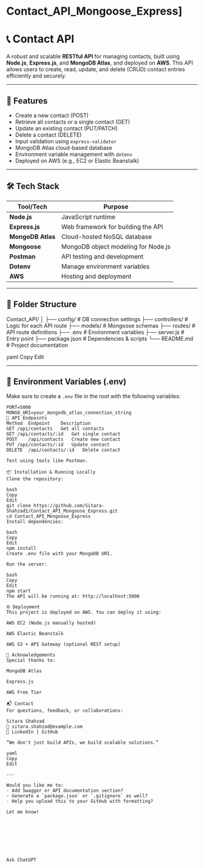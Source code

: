 # Contact_API_Mongoose_Express]
# 📞 Contact API

A robust and scalable **RESTful API** for managing contacts, built using **Node.js**, **Express.js**, and **MongoDB Atlas**, and deployed on **AWS**. This API allows users to create, read, update, and delete (CRUD) contact entries efficiently and securely.

---

## 🚀 Features

- Create a new contact (POST)
- Retrieve all contacts or a single contact (GET)
- Update an existing contact (PUT/PATCH)
- Delete a contact (DELETE)
- Input validation using `express-validator`
- MongoDB Atlas cloud-based database
- Environment variable management with `dotenv`
- Deployed on AWS (e.g., EC2 or Elastic Beanstalk)

---

## 🛠️ Tech Stack

| Tool/Tech        | Purpose                                  |
|------------------|------------------------------------------|
| **Node.js**      | JavaScript runtime                       |
| **Express.js**   | Web framework for building the API       |
| **MongoDB Atlas**| Cloud-hosted NoSQL database              |
| **Mongoose**     | MongoDB object modeling for Node.js      |
| **Postman**      | API testing and development              |
| **Dotenv**       | Manage environment variables             |
| **AWS**          | Hosting and deployment                   |

---

## 📂 Folder Structure

Contact_API/
│
├── config/ # DB connection settings
├── controllers/ # Logic for each API route
├── models/ # Mongoose schemas
├── routes/ # API route definitions
├── .env # Environment variables
├── server.js # Entry point
├── package.json # Dependencies & scripts
└── README.md # Project documentation

yaml
Copy
Edit

---

## 🔐 Environment Variables (.env)

Make sure to create a `.env` file in the root with the following variables:

```env
PORT=5000
MONGO_URI=your_mongodb_atlas_connection_string
🧪 API Endpoints
Method	Endpoint	Description
GET	/api/contacts	Get all contacts
GET	/api/contacts/:id	Get single contact
POST	/api/contacts	Create new contact
PUT	/api/contacts/:id	Update contact
DELETE	/api/contacts/:id	Delete contact

Test using tools like Postman.

📦 Installation & Running Locally
Clone the repository:

bash
Copy
Edit
git clone https://github.com/Sitara-Shahzad1/Contact_API_Mongoose_Express.git
cd Contact_API_Mongoose_Express
Install dependencies:

bash
Copy
Edit
npm install
Create .env file with your MongoDB URI.

Run the server:

bash
Copy
Edit
npm start
The API will be running at: http://localhost:5000

🌐 Deployment
This project is deployed on AWS. You can deploy it using:

AWS EC2 (Node.js manually hosted)

AWS Elastic Beanstalk

AWS S3 + API Gateway (optional REST setup)

🙌 Acknowledgements
Special thanks to:

MongoDB Atlas

Express.js

AWS Free Tier

📬 Contact
For questions, feedback, or collaborations:

Sitara Shahzad
📧 sitara.shahzad@example.com
🔗 LinkedIn | GitHub

“We don't just build APIs, we build scalable solutions.”

yaml
Copy
Edit

---

Would you like me to:
- Add Swagger or API documentation section?
- Generate a `package.json` or `.gitignore` as well?
- Help you upload this to your GitHub with formatting?

Let me know!








Ask ChatGPT
